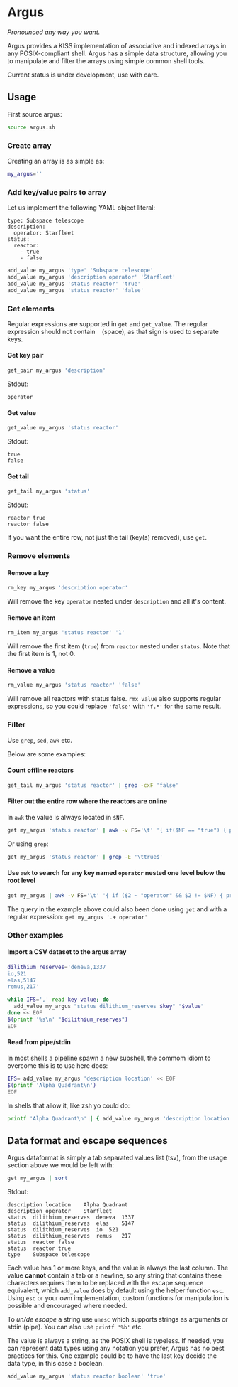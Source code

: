 # Argus

_Pronounced any way you want._

Argus provides a KISS implementation of associative and indexed arrays in any POSIX-compliant shell. Argus has a simple data structure, allowing you to manipulate and filter the arrays using simple common shell tools.

Current status is under development, use with care.

## Usage

First source argus:

```sh
source argus.sh
```

### Create array

Creating an array is as simple as:

```sh
my_argus=''
```

### Add key/value pairs to array

Let us implement the following YAML object literal:

```
type: Subspace telescope
description:
  operator: Starfleet
status:
  reactor: 
    - true
    - false
```

```sh
add_value my_argus 'type' 'Subspace telescope'
add_value my_argus 'description operator' 'Starfleet'
add_value my_argus 'status reactor' 'true'
add_value my_argus 'status reactor' 'false'
```

### Get elements

Regular expressions are supported in `get` and `get_value`. The regular expression should not contain ` ` (space), as that sign is used to separate keys.

#### Get key pair

```sh
get_pair my_argus 'description'
```

Stdout:

```
operator
```

#### Get value

```sh
get_value my_argus 'status reactor'
```

Stdout:

```
true
false
```

#### Get tail

```sh
get_tail my_argus 'status'
```

Stdout:

```
reactor	true
reactor	false
```

If you want the entire row, not just the tail (key(s) removed), use `get`.

### Remove elements

#### Remove a key

```sh
rm_key my_argus 'description operator'
```

Will remove the key `operator` nested under `description` and all it's content.

#### Remove an item

```sh
rm_item my_argus 'status reactor' '1'
```

Will remove the first item (`true`) from `reactor` nested under `status`. Note that the first item is 1, not 0.

#### Remove a value

```sh
rm_value my_argus 'status reactor' 'false'
```

Will remove all reactors with status false. `rmx_value` also supports regular expressions, so you could  replace `'false'` with `'f.*'` for the same result.

### Filter

Use `grep`, `sed`, `awk` etc. 

Below are some examples:

#### Count offline reactors

```sh
get_tail my_argus 'status reactor' | grep -cxF 'false'
```

#### Filter out the entire row where the reactors are online

In `awk` the value is always located in `$NF`.

```sh
get my_argus 'status reactor' | awk -v FS='\t' '{ if($NF == "true") { print } }'
```

Or using `grep`:

```sh
get my_argus 'status reactor' | grep -E '\ttrue$'
```

#### Use `awk` to search for any key named `operator` nested one level below the root level

```sh
get my_argus | awk -v FS='\t' '{ if ($2 ~ "operator" && $2 != $NF) { print }}'
```

The query in the example above could also been done using `get` and with a regular expression: `get my_argus '.+ operator'`

### Other examples

#### Import a CSV dataset to the argus array

```sh
dilithium_reserves='deneva,1337
io,521
elas,5147
remus,217'

while IFS=',' read key value; do
  add_value my_argus "status dilithium_reserves $key" "$value"
done << EOF
$(printf '%s\n' "$dilithium_reserves")
EOF
```

#### Read from pipe/stdin

In most shells a pipeline spawn a new subshell, the commom idiom to overcome this is to use here docs:

```sh
IFS= add_value my_argus 'description location' << EOF
$(printf 'Alpha Quadrant\n')
EOF
```

In shells that allow it, like zsh yo could do:

```zsh
printf 'Alpha Quadrant\n' | { add_value my_argus 'description location'; }
```

## Data format and escape sequences

Argus dataformat is simply a tab separated values list (tsv), from the usage section above we would be left with:

```sh
get my_argus | sort
```

Stdout:

```
description	location	Alpha Quadrant
description	operator	Starfleet
status	dilithium_reserves	deneva	1337
status	dilithium_reserves	elas	5147
status	dilithium_reserves	io	521
status	dilithium_reserves	remus	217
status	reactor	false
status	reactor	true
type	Subspace telescope
```

Each value has 1 or more keys, and the value is always the last column. The value **cannot** contain a tab or a newline, so any string that contains these characters requires them to be replaced with the escape sequence equivalent, which `add_value` does by default using the helper function `esc`. Using `esc` or your own implementation, custom functions for manipulation is possible and encouraged where needed.

To *un/de escape* a string use `unesc` which supports strings as arguments or stdin (pipe). You can also use `printf '%b'` etc.

The value is always a string, as the POSIX shell is typeless. If needed, you can represent data types using any notation you prefer, Argus has no best practices for this. One example could be to have the last key decide the data type, in this case a boolean.

```sh
add_value my_argus 'status reactor boolean' 'true'
```
